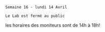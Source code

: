     Semaine 16 - lundi 14 Avril
    
    Le Lab est fermé au public 
les horaires des moniteurs sont de 14h à 18h!
   